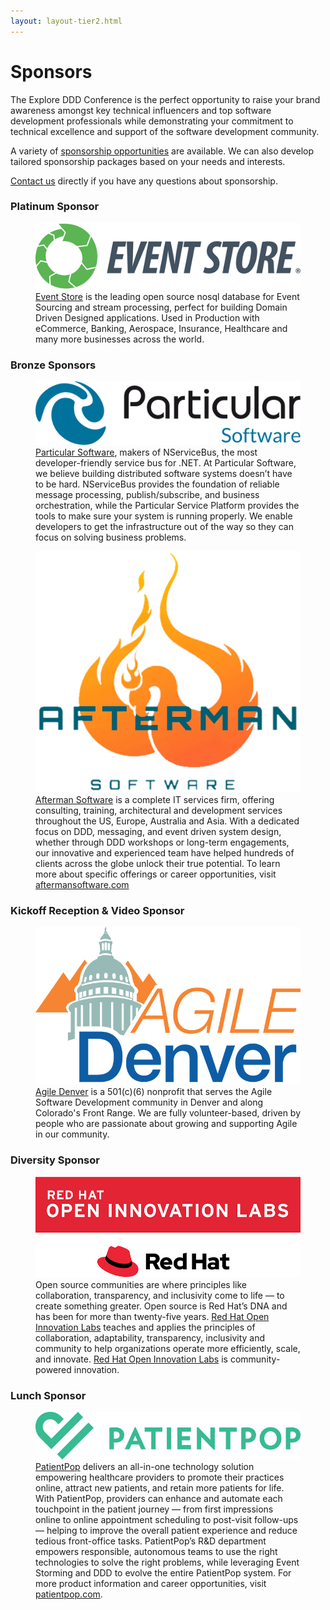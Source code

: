 ```yaml
---
layout: layout-tier2.html
---
```

<div class="container sponsors-page">
	<div class="col-lg-6 col-lg-offset-3">
		<h1 class="text-center">Sponsors</h1>
		<p>The Explore DDD Conference is the perfect opportunity to raise your brand awareness amongst key technical influencers and top software development professionals while demonstrating your commitment to technical excellence and support of the software development community.</p>
		<p>A variety of <a href="Explore DDD 2019 Sponsorship Opportunities.pdf">sponsorship opportunities</a> are available. We can also develop tailored sponsorship packages based on your needs and interests.</p>
		<p><a href="mailto:contact@exploreddd.com">Contact us</a> directly if you have any questions about sponsorship.</p>
		<h3 class="text-center">Platinum Sponsor</h3>
		<figure>
			<a href="https://www.eventstore.com">
				<img src="../img/logos/sponsor-event-store.png" class="sponsor-logo sponsor-logo-event-store">
			</a>
			<figcaption><a href="https://www.eventstore.com">Event Store</a> is the leading open source nosql database for Event Sourcing and stream processing, perfect for building Domain Driven Designed applications. Used in Production with eCommerce, Banking, Aerospace, Insurance, Healthcare and many more businesses across the world.</figcaption>
		</figure>
		<h3 class="text-center">Bronze Sponsors</h3>
		<figure>
			<a href="https://particular.net">
				<img src="../img/logos/sponsor-particular.png" class="sponsor-logo sponsor-logo-particular">
			</a>
			<figcaption><a href="https://particular.net">Particular Software</a>, makers of NServiceBus, the most developer-friendly service bus for .NET. At Particular Software, we believe building distributed software systems doesn’t have to be hard. NServiceBus provides the foundation of reliable message processing, publish/subscribe, and business orchestration, while the Particular Service Platform provides the tools to make sure your system is running properly. We enable developers to get the infrastructure out of the way so they can focus on solving business problems.</figcaption>
		</figure>
		<figure>
			<a href="https://aftermansoftware.com">
				<img src="../img/logos/sponsor-afterman-software.png" class="sponsor-logo sponsor-logo-afterman">
			</a>
			<figcaption><a href="https://aftermansoftware.com">Afterman Software</a> is a complete IT services firm, offering consulting, training, architectural and development services throughout the US, Europe, Australia and Asia. With a dedicated focus on DDD, messaging, and event driven system design, whether through DDD workshops or long-term engagements, our innovative and experienced team have helped hundreds of clients across the globe unlock their true potential.  To learn more about specific offerings or career opportunities, visit <a href="https://aftermansoftware.com">aftermansoftware.com</a></figcaption>
		</figure>
		<h3 class="text-center">Kickoff Reception &amp; Video Sponsor</h3>
		<figure>
			<a href="http://www.agiledenver.org"><img src="../img/logos/sponsor-agile-denver.png" class="sponsor-logo sponsor-logo-agile-denver"></a>
			<figcaption><a href="http://www.agiledenver.org">Agile Denver</a> is a 501(c)(6) nonprofit that serves the Agile Software Development community in Denver and along Colorado&#39;s Front Range. We are fully volunteer-based, driven by people who are passionate about growing and supporting Agile in our community.</figcaption>
    	</figure>
		<h3 class="text-center">Diversity Sponsor</h3>
		<figure>
			<a href="https://www.redhat.com/en/services/consulting/open-innovation-labs"><img src="../img/logos/sponsor-red-hat-open-innovation-labs-combined.png" class="sponsor-logo sponsor-logo-red-hat-open-innovation-labs"></a>
			<figcaption>Open source communities are where principles like collaboration, transparency, and inclusivity come to life — to create something greater. Open source is Red Hat’s DNA and has been for more than twenty-five years. <a href="https://www.redhat.com/en/services/consulting/open-innovation-labs">Red Hat Open Innovation Labs</a> teaches and applies the principles of collaboration, adaptability, transparency, inclusivity and community to help organizations operate more efficiently, scale, and innovate. <a href="https://www.redhat.com/en/services/consulting/open-innovation-labs">Red Hat Open Innovation Labs</a> is community-powered innovation.</figcaption>
    	</figure>
		<h3 class="text-center">Lunch Sponsor</h3>
		<figure>
			<a href="https://www.patientpop.com">
				<img src="../img/logos/sponsor-patient-pop.png" class="sponsor-logo sponsor-logo-patient-pop">
			</a>
			<figcaption><a href="https://www.patientpop.com">PatientPop</a> delivers an all-in-one technology solution empowering healthcare providers to promote their practices online, attract new patients, and retain more patients for life. With PatientPop, providers can enhance and automate each touchpoint in the patient journey — from first impressions online to online appointment scheduling to post-visit follow-ups — helping to improve the overall patient experience and reduce tedious front-office tasks. PatientPop’s R&D department empowers responsible, autonomous teams to use the right technologies to solve the right problems, while leveraging Event Storming and DDD to evolve the entire PatientPop system. For more product information and career opportunities, visit <a href="https://www.patientpop.com">patientpop.com</a>.</figcaption>
		</figure>
	</div>
</div>